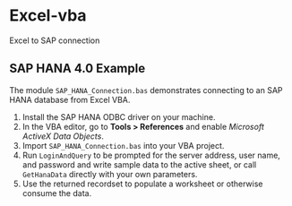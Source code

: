 # Excel-vba
Excel to SAP connection

## SAP HANA 4.0 Example

The module `SAP_HANA_Connection.bas` demonstrates connecting to an SAP HANA database from Excel VBA.

1. Install the SAP HANA ODBC driver on your machine.
2. In the VBA editor, go to **Tools > References** and enable *Microsoft ActiveX Data Objects*.
3. Import `SAP_HANA_Connection.bas` into your VBA project.
4. Run `LoginAndQuery` to be prompted for the server address, user name, and password and write sample data to the active sheet, or call `GetHanaData` directly with your own parameters.
5. Use the returned recordset to populate a worksheet or otherwise consume the data.

